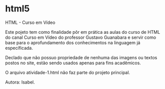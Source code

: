 # html5

HTML - Curso em Vídeo

Este pojeto tem como finalidade pôr em prática as aulas do curso de HTML do canal Curso em Vídeo do professor Gustavo Guanabara e servir como base para o aprofundamento dos conhecimentos na linguagem já específicada.

Declado que não possuo propriedade de nenhuma das imagens ou textos postos no site, estão sendo usados apenas para fins acadêmicos.

O arquivo atividade-1.html não faz parte do projeto principal.

Autora: Isabel.
